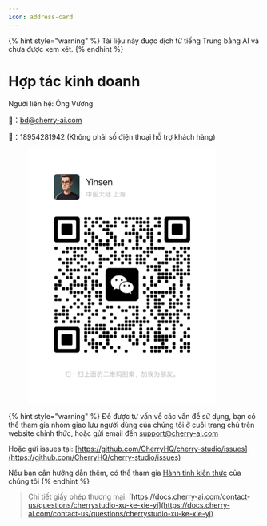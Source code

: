 ```yaml
---
icon: address-card
---
```


{% hint style="warning" %}
Tài liệu này được dịch từ tiếng Trung bằng AI và chưa được xem xét.
{% endhint %}

# Hợp tác kinh doanh

Người liên hệ: Ông Vương

📮：bd@cherry-ai.com

📱：18954281942 (Không phải số điện thoại hỗ trợ khách hàng)

<div align="left"><figure><img src="../.gitbook/assets/6f5735eec7f416a03d38ea34329872ac.jpg" alt="" width="375"><figcaption></figcaption></figure></div>

{% hint style="warning" %}
Để được tư vấn về các vấn đề sử dụng, bạn có thể tham gia nhóm giao lưu người dùng của chúng tôi ở cuối trang chủ trên website chính thức, hoặc gửi email đến support@cherry-ai.com

Hoặc gửi issues tại: [https://github.com/CherryHQ/cherry-studio/issues](https://github.com/CherryHQ/cherry-studio/issues)

Nếu bạn cần hướng dẫn thêm, có thể tham gia [Hành tinh kiến thức](https://wx.zsxq.com/group/48888118185118?group_id=48888118185118\&secret=797qkk5sx94p84zr7fxp8h27rn6c35j7\&inviter_id=414151881428448\&inviter_sid=91n362kab4\&share_from=InviteUrl\&keyword=sJyfK\&type=group) của chúng tôi
{% endhint %}

> Chi tiết giấy phép thương mại: [https://docs.cherry-ai.com/contact-us/questions/cherrystudio-xu-ke-xie-yi](https://docs.cherry-ai.com/contact-us/questions/cherrystudio-xu-ke-xie-yi)